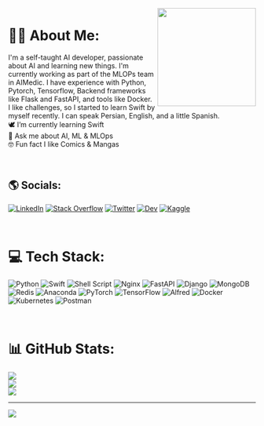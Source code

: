 <img width="200px" align="right" src="https://freight.cargo.site/t/original/i/5373f99b065b576539167e65918b92ebd6b3b9ddbb97c22457af1262f3c74a44/source.gif"/>

# 👨‍💻 About Me:
I'm a self-taught AI developer, passionate about AI and learning new things. I'm currently working as part of the MLOPs team in AIMedic. I have experience with Python, Pytorch, Tensorflow, Backend frameworks like Flask and FastAPI, and tools like Docker.<br>I like challenges, so I started to learn Swift by myself recently. I can speak Persian, English, and a little Spanish.<br>🕊️ I’m currently learning Swift
<br>💬 Ask me about AI, ML & MLOps
<br>🤓 Fun fact I like Comics & Mangas

<br>

## 🌎 Socials:
[![LinkedIn](https://img.shields.io/badge/linkedin-%231E77B5.svg?&style=for-the-badge&logo=linkedin&logoColor=white)](https://linkedin.com/in/pejman-samadi) 
[![Stack Overflow](https://img.shields.io/badge/stackoverflow-%23F28032.svg?&style=for-the-badge&logo=stackoverflow&logoColor=white)](https://stackoverflow.com/users/17302414) 
[![Twitter](https://img.shields.io/badge/twitter-%2300acee.svg?&style=for-the-badge&logo=twitter&logoColor=white)](https://twitter.com/pejsamadi) 
[![Dev](https://img.shields.io/badge/dev.to-%2308090A.svg?&style=for-the-badge&logo=dev.to&logoColor=white)](https://dev.to/pejmans21)
[![Kaggle](https://img.shields.io/badge/kaggle-%2344BAE8.svg?&style=for-the-badge&logo=kaggle&logoColor=white)](https://www.kaggle.com/pezhmansamadi)


<br>


# 💻 Tech Stack:
![Python](https://img.shields.io/badge/python-3670A0?style=for-the-badge&logo=python&logoColor=ffdd54) ![Swift](https://img.shields.io/badge/swift-F54A2A?style=for-the-badge&logo=swift&logoColor=white)  ![Shell Script](https://img.shields.io/badge/shell_script-%23121011.svg?style=for-the-badge&logo=gnu-bash&logoColor=white) ![Nginx](https://img.shields.io/badge/nginx-%23009639.svg?style=for-the-badge&logo=nginx&logoColor=white) ![FastAPI](https://img.shields.io/badge/FastAPI-005571?style=for-the-badge&logo=fastapi) ![Django](https://img.shields.io/badge/django-%23092E20.svg?style=for-the-badge&logo=django&logoColor=white) ![MongoDB](https://img.shields.io/badge/MongoDB-%234ea94b.svg?style=for-the-badge&logo=mongodb&logoColor=white) ![Redis](https://img.shields.io/badge/redis-%23DD0031.svg?style=for-the-badge&logo=redis&logoColor=white) ![Anaconda](https://img.shields.io/badge/Anaconda-%2344A833.svg?style=for-the-badge&logo=anaconda&logoColor=white) ![PyTorch](https://img.shields.io/badge/PyTorch-%23EE4C2C.svg?style=for-the-badge&logo=PyTorch&logoColor=white) ![TensorFlow](https://img.shields.io/badge/TensorFlow-%23FF6F00.svg?style=for-the-badge&logo=TensorFlow&logoColor=white) ![Alfred](https://img.shields.io/badge/alfred-%235C1F87.svg?style=for-the-badge&logo=alfred) ![Docker](https://img.shields.io/badge/docker-%230db7ed.svg?style=for-the-badge&logo=docker&logoColor=white) ![Kubernetes](https://img.shields.io/badge/kubernetes-%23326ce5.svg?style=for-the-badge&logo=kubernetes&logoColor=white) ![Postman](https://img.shields.io/badge/Postman-FF6C37?style=for-the-badge&logo=postman&logoColor=white)

<br>

# 📊 GitHub Stats:
![](https://github-readme-stats.vercel.app/api?username=pejmans21&theme=nord&hide_border=true&include_all_commits=true&count_private=true)<br/>
![](https://github-readme-streak-stats.herokuapp.com/?user=pejmans21&theme=nord&hide_border=true)<br/>
![](https://github-readme-stats.vercel.app/api/top-langs/?username=pejmans21&theme=nord&hide=jupyter%20notebook&hide_border=true&langs_count=10&include_all_commits=true&count_private=true&layout=compact)



---


![](https://komarev.com/ghpvc/?username=pejmans21&style=for-the-badge&color=ff69b4)

